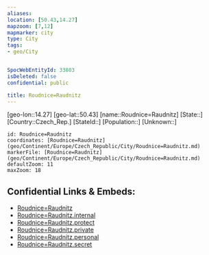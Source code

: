 ```yaml
---
aliases: 
location: [50.43,14.27]
mapzoom: [7,12] 
mapmarker: city 
type: City
tags:
- geo/City


SpocWebEntityId: 33803
isDeleted: false
confidential: public

title: Roudnice=Raudnitz
---
```

[geo-lon::14.27]
[geo-lat::50.43]
[name::Roudnice=Raudnitz]
[State::]
[Country::Czech_Rep.]
[StateId::]
[Population::]
[Unknown::]


```leaflet
id: Roudnice=Raudnitz
coordinates: [Roudnice=Raudnitz](geo/Continent/Europe/Czech_Republic/City/Roudnice=Raudnitz.md)
markerFile: [Roudnice=Raudnitz](geo/Continent/Europe/Czech_Republic/City/Roudnice=Raudnitz.md)
defaultZoom: 11 
maxZoom: 18
```


## Confidential Links & Embeds: 
- [Roudnice=Raudnitz](../../../../../../_public/geo/Continent/Europe/Czech_Republic/City/Roudnice=Raudnitz.md) 
- [Roudnice=Raudnitz.internal](../../../../../../_internal/geo/Continent/Europe/Czech_Republic/City/Roudnice=Raudnitz.internal.md) 
- [Roudnice=Raudnitz.protect](../../../../../../_protect/geo/Continent/Europe/Czech_Republic/City/Roudnice=Raudnitz.protect.md) 
- [Roudnice=Raudnitz.private](../../../../../../_private/geo/Continent/Europe/Czech_Republic/City/Roudnice=Raudnitz.private.md) 
- [Roudnice=Raudnitz.personal](../../../../../../_personal/geo/Continent/Europe/Czech_Republic/City/Roudnice=Raudnitz.personal.md) 
- [Roudnice=Raudnitz.secret](../../../../../../_secret/geo/Continent/Europe/Czech_Republic/City/Roudnice=Raudnitz.secret.md) 
